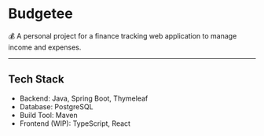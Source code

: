 # Budgetee

💰 A personal project for a finance tracking web application to manage income and expenses.

---

## Tech Stack
* Backend: Java, Spring Boot, Thymeleaf
* Database: PostgreSQL
* Build Tool: Maven
* Frontend (WIP): TypeScript, React
